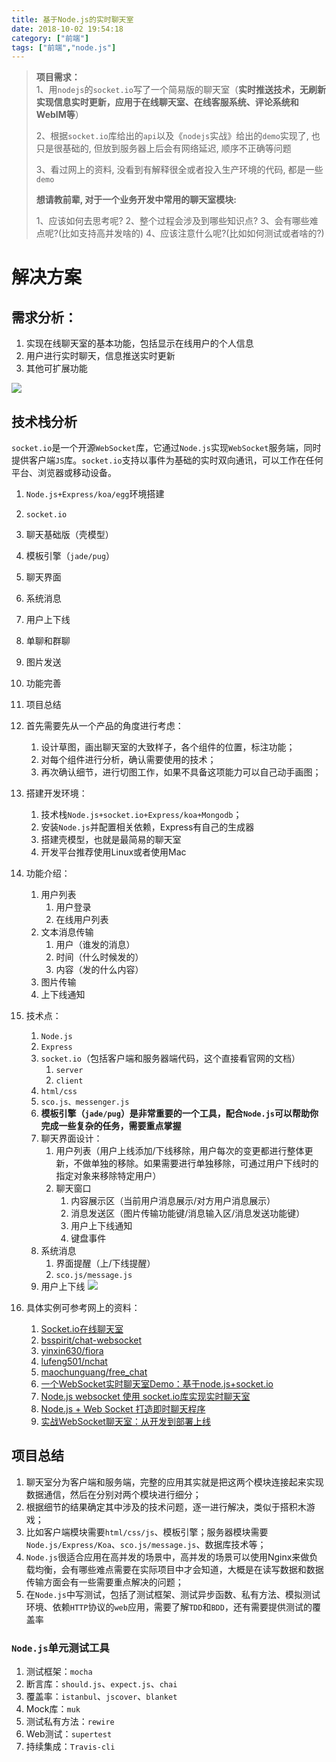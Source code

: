 ```yaml
---
title: 基于Node.js的实时聊天室
date: 2018-10-02 19:54:18
category: ["前端"]
tags: ["前端","node.js"]
---
```


> **项目需求：**      
> 1、用`nodejs`的`socket.io`写了一个简易版的聊天室（**实时推送技术，无刷新实现信息实时更新，应用于在线聊天室、在线客服系统、评论系统和WebIM等**）      
> 
> 2、根据`socket.io`库给出的`api`以及《`nodejs`实战》给出的`demo`实现了, 也只是很基础的, 但放到服务器上后会有网络延迟, 顺序不正确等问题    
>   
> 3、看过网上的资料, 没看到有解释很全或者投入生产环境的代码, 都是一些`demo`
> 
> **想请教前辈, 对于一个业务开发中常用的聊天室模块:**
> 
> 1、应该如何去思考呢?
> 2、整个过程会涉及到哪些知识点?
> 3、会有哪些难点呢?(比如支持高并发啥的)
> 4、应该注意什么呢?(比如如何测试或者啥的?)

<!--more-->

# 解决方案 #

## 需求分析： ##

1. 实现在线聊天室的基本功能，包括显示在线用户的个人信息
2. 用户进行实时聊天，信息推送实时更新
3. 其他可扩展功能

![](https://i.imgur.com/6eGgAmr.png)

## 技术栈分析 ##

`socket.io`是一个开源`WebSocket`库，它通过`Node.js`实现`WebSocket`服务端，同时提供客户端`JS`库。`socket.io`支持以事件为基础的实时双向通讯，可以工作在任何平台、浏览器或移动设备。

1. `Node.js+Express/koa/egg`环境搭建
2. `socket.io`
3. 聊天基础版（壳模型）
4. 模板引擎（`jade/pug`）
5. 聊天界面
6. 系统消息
7. 用户上下线
8. 单聊和群聊
9. 图片发送
10. 功能完善
11. 项目总结


1. 首先需要先从一个产品的角度进行考虑：
	1. 设计草图，画出聊天室的大致样子，各个组件的位置，标注功能；
	2. 对每个组件进行分析，确认需要使用的技术；
	3. 再次确认细节，进行切图工作，如果不具备这项能力可以自己动手画图；
2. 搭建开发环境：
	1. 技术栈`Node.js+socket.io+Express/koa+Mongodb`；
	2. 安装`Node.js`并配置相关依赖，Express有自己的生成器
	3. 搭建壳模型，也就是最简易的聊天室
	4. 开发平台推荐使用Linux或者使用Mac
3. 功能介绍：
    1. 用户列表
        1. 用户登录
        2. 在线用户列表
    2. 文本消息传输
        1. 用户（谁发的消息）
        2. 时间（什么时候发的）
        3. 内容（发的什么内容）
    3. 图片传输
    4. 上下线通知
4. 技术点：
    1. `Node.js`
    2. `Express`
    3. `socket.io`（包括客户端和服务器端代码，这个直接看官网的文档）
        1. `server`
        2. `client`
    4. `html/css`
    5. `sco.js、messenger.js`
    6. **模板引擎（`jade/pug`）是非常重要的一个工具，配合`Node.js`可以帮助你完成一些复杂的任务，需要重点掌握**
    7. 聊天界面设计：
        1. 用户列表（用户上线添加/下线移除，用户每次的变更都进行整体更新，不做单独的移除。如果需要进行单独移除，可通过用户下线时的指定对象来移除特定用户）
        2. 聊天窗口
            1. 内容展示区（当前用户消息展示/对方用户消息展示）
            2. 消息发送区（图片传输功能键/消息输入区/消息发送功能键）
            3. 用户上下线通知
            4. 键盘事件
    8. 系统消息
        1. 界面提醒（上/下线提醒）
        2. `sco.js/message.js`    
    9. 用户上下线
![](https://i.imgur.com/EfROll6.png)

4. 具体实例可参考网上的资料：
    1. [Socket.io在线聊天室](http://blog.fens.me/nodejs-socketio-chat/)
    2. [bsspirit/chat-websocket](https://github.com/bsspirit/chat-websocket)
    3. [yinxin630/fiora](https://github.com/yinxin630/fiora)
    4. [lufeng501/nchat](https://github.com/lufeng501/nchat)
    5. [maochunguang/free_chat](https://github.com/maochunguang/free_chat)
    6. [一个WebSocket实时聊天室Demo：基于node.js+socket.io](http://www.52im.net/thread-516-1-1.html)
    7. [Node.js websocket 使用 socket.io库实现实时聊天室](https://blog.csdn.net/haodawang/article/details/56011749)
    8. [Node.js + Web Socket 打造即时聊天程序](https://zhuanlan.zhihu.com/p/36602333)
    9. [实战WebSocket聊天室：从开发到部署上线](http://www.rxshc.com/164.html)

## 项目总结 ##

1. 聊天室分为客户端和服务端，完整的应用其实就是把这两个模块连接起来实现数据通信，然后在分别对两个模块进行细分；
2. 根据细节的结果确定其中涉及的技术问题，逐一进行解决，类似于搭积木游戏；
3. 比如客户端模块需要`html/css/js`、模板引擎；服务器模块需要`Node.js/Express/Koa`、`sco.js/message.js`、数据库技术等；
4. `Node.js`很适合应用在高并发的场景中，高并发的场景可以使用Nginx来做负载均衡，会有哪些难点需要在实际项目中才会知道，大概是在读写数据和数据传输方面会有一些需要重点解决的问题；
5. 在`Node.js`中写测试，包括了测试框架、测试异步函数、私有方法、模拟测试环境、依赖`HTTP`协议的`web`应用，需要了解`TDD`和`BDD`，还有需要提供测试的覆盖率

### `Node.js`单元测试工具 ###

1. 测试框架：`mocha`
2. 断言库：`should.js`、`expect.js`、`chai`
3. 覆盖率：`istanbul`、`jscover`、`blanket`
4. Mock库：`muk`
5. 测试私有方法：`rewire`
6. Web测试：`supertest`
7. 持续集成：`Travis-cli`